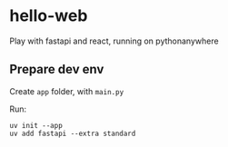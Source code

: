 # hello-web
Play with fastapi and react, running on pythonanywhere

## Prepare dev env

Create `app` folder, with `main.py`

Run:
```
uv init --app
uv add fastapi --extra standard
```

